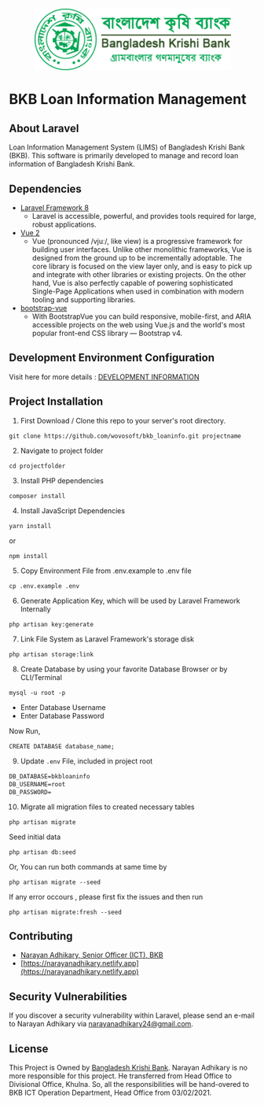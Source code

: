 <p align="center"><a href="http://krishibank.org.bd" target="_blank"><img src="./logo.png" width="400"></a></p>

# BKB Loan Information Management

## About Laravel

Loan Information Management System (LIMS) of Bangladesh Krishi Bank (BKB). This software is primarily developed to
manage and record loan information of Bangladesh Krishi Bank.

## Dependencies

- [Laravel Framework 8](https://laravel.com)
    - Laravel is accessible, powerful, and provides tools required for large, robust applications.
- [Vue 2](https://vuejs.org/)
    - Vue (pronounced /vjuː/, like view) is a progressive framework for building user interfaces. Unlike other
      monolithic frameworks, Vue is designed from the ground up to be incrementally adoptable. The core library is
      focused on the view layer only, and is easy to pick up and integrate with other libraries or existing projects. On
      the other hand, Vue is also perfectly capable of powering sophisticated Single-Page Applications when used in
      combination with modern tooling and supporting libraries.
- [bootstrap-vue](https://bootstrap-vue.org/)
    - With BootstrapVue you can build responsive, mobile-first, and ARIA accessible projects on the web using Vue.js and
      the world's most popular front-end CSS library — Bootstrap v4.

## Development Environment Configuration

Visit here for more details : [DEVELOPMENT INFORMATION](./DEVELOPMENT.md)

## Project Installation

1. First Download / Clone this repo to your server's root directory.

```shell
git clone https://github.com/wovosoft/bkb_loaninfo.git projectname
```

2. Navigate to project folder

```shell
cd projectfolder
```

3. Install PHP dependencies

```shell
composer install
```

4. Install JavaScript Dependencies

```shell
yarn install
```

or

```shell
npm install
```

5. Copy Environment File from .env.example to .env file

```shell
cp .env.example .env
```

6. Generate Application Key, which will be used by Laravel Framework Internally

```shell
php artisan key:generate
```

7. Link File System as Laravel Framework's storage disk

```shell
php artisan storage:link
```

8. Create Database by using your favorite Database Browser or by CLI/Terminal

```shell
mysql -u root -p
```

- Enter Database Username
- Enter Database Password

Now Run,

```mysql
CREATE DATABASE database_name;
```

9. Update `.env` File, included in project root

```dotenv
DB_DATABASE=bkbloaninfo
DB_USERNAME=root
DB_PASSWORD=
```

10. Migrate all migration files to created necessary tables

```shell
php artisan migrate
```

Seed initial data

```shell
php artisan db:seed
```

Or, You can run both commands at same time by

```shell
php artisan migrate --seed
```

If any error occours , please first fix the issues and then run

```shell
php artisan migrate:fresh --seed
```

## Contributing

- [Narayan Adhikary, Senior Officer (ICT), BKB](https://github.com/wovosoft/)
- [https://narayanadhikary.netlify.app](https://narayanadhikary.netlify.app)

## Security Vulnerabilities

If you discover a security vulnerability within Laravel, please send an e-mail to Narayan Adhikary
via [narayanadhikary24@gmail.com](mailto:narayanadhikary24@gmail.com).

## License

This Project is Owned by [Bangladesh Krishi Bank](http://www.krishibank.org.bd/). Narayan Adhikary is no more
responsible for this project. He transferred from Head Office to Divisional Office, Khulna. So, all the responsibilities
will be hand-overed to BKB ICT Operation Department, Head Office from 03/02/2021. 

